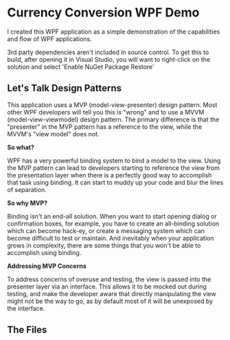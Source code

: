 Currency Conversion WPF Demo
======================

I created this WPF application as a simple demonstration of the capabilities and flow of WPF applications.

3rd party dependencies aren't included in source control. To get this to build, after opening it in Visual Studio, you will want to right-click on the solution and select 'Enable NuGet Package Restore'

Let's Talk Design Patterns
---------------------------

This application uses a MVP (model-view-presenter) design pattern.  Most other WPF developers will tell you this is "wrong" and to use a MVVM (model-view-viewmodel) design pattern.  The primary difference is that the "presenter" in the MVP pattern has a reference to the view, while the MVVM's "view model" does not.

**So what?**

WPF has a very powerful binding system to bind a model to the view.  Using the MVP pattern can lead to developers starting to reference the view from the presentation layer when there is a perfectly good way to accomplish that task using binding.  It can start to muddy up your code and blur the lines of separation.

**So why MVP?**

Binding isn't an end-all solution.  When you want to start opening dialog or confirmation boxes, for example, you have to create an all-binding solution which can become hack-ey, or create a messaging system which can become difficult to test or maintain.  And inevitably when your application grows in complexity, there are some things that you won't be able to accomplish using binding.

**Addressing MVP Concerns**

To address concerns of overuse and testing, the view is passed into the presenter layer via an interface.  This allows it to be mocked out during testing, and make the developer aware that directly manipulating the view might not be the way to go, as by default most of it will be unexposed by the interface.  

The Files
---------
